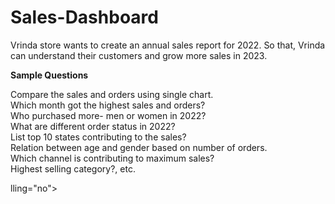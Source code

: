 # Sales-Dashboard
Vrinda store wants to create an annual sales report for 2022. So that, Vrinda can understand their customers and grow more sales in 2023. 

**Sample Questions**

Compare the sales and orders using single chart. <br>
Which month got the highest sales and orders? <br>
Who purchased more- men or women in 2022? <br>
What are different order status in 2022? <br>
List top 10 states contributing to the sales? <br>
Relation between age and gender based on number of orders.<br>
Which channel is contributing to maximum sales?<br>
Highest selling category?, etc.


lling="no"></iframe>


